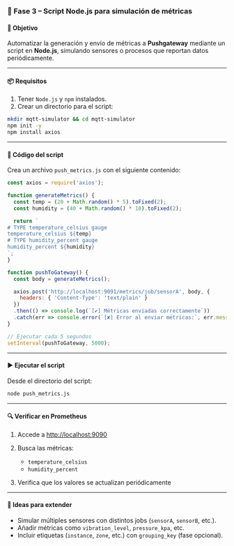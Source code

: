 

### 🔹 Fase 3 – Script Node.js para simulación de métricas

#### 🎯 Objetivo

Automatizar la generación y envío de métricas a **Pushgateway** mediante un script en **Node.js**, simulando sensores o procesos que reportan datos periódicamente.

---

#### 📦 Requisitos

1. Tener `Node.js` y `npm` instalados.
2. Crear un directorio para el script:

```bash
mkdir mqtt-simulator && cd mqtt-simulator
npm init -y
npm install axios
```

---

#### 📜 Código del script

Crea un archivo `push_metrics.js` con el siguiente contenido:

```js
const axios = require('axios');

function generateMetrics() {
  const temp = (20 + Math.random() * 5).toFixed(2);
  const humidity = (40 + Math.random() * 10).toFixed(2);

  return `
# TYPE temperature_celsius gauge
temperature_celsius ${temp}
# TYPE humidity_percent gauge
humidity_percent ${humidity}
`;
}

function pushToGateway() {
  const body = generateMetrics();

  axios.post('http://localhost:9091/metrics/job/sensorA', body, {
    headers: { 'Content-Type': 'text/plain' }
  })
  .then(() => console.log(`[✔] Métricas enviadas correctamente`))
  .catch(err => console.error(`[✘] Error al enviar métricas:`, err.message));
}

// Ejecutar cada 5 segundos
setInterval(pushToGateway, 5000);
```

---

#### ▶️ Ejecutar el script

Desde el directorio del script:

```bash
node push_metrics.js
```

---

#### 🔍 Verificar en Prometheus

1. Accede a [http://localhost:9090](http://localhost:9090)
2. Busca las métricas:

   * `temperature_celsius`
   * `humidity_percent`
3. Verifica que los valores se actualizan periódicamente

---

#### 🧠 Ideas para extender

* Simular múltiples sensores con distintos jobs (`sensorA`, `sensorB`, etc.).
* Añadir métricas como `vibration_level`, `pressure_kpa`, etc.
* Incluir etiquetas (`instance`, `zone`, etc.) con `grouping_key` (fase opcional).


